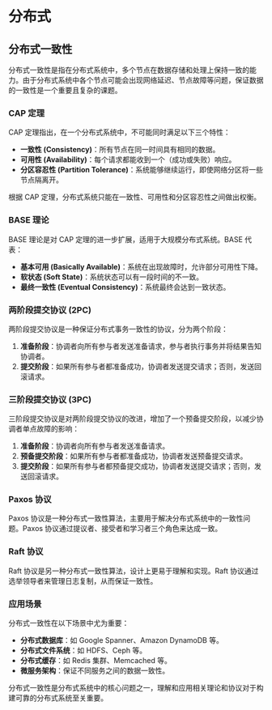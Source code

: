 # 分布式

## 分布式一致性

<!-- notecardId: 1735054231468 -->

分布式一致性是指在分布式系统中，多个节点在数据存储和处理上保持一致的能力。由于分布式系统中各个节点可能会出现网络延迟、节点故障等问题，保证数据的一致性是一个重要且复杂的课题。

### CAP 定理

CAP 定理指出，在一个分布式系统中，不可能同时满足以下三个特性：

- **一致性 (Consistency)**：所有节点在同一时间具有相同的数据。
- **可用性 (Availability)**：每个请求都能收到一个（成功或失败）响应。
- **分区容忍性 (Partition Tolerance)**：系统能够继续运行，即使网络分区将一些节点隔离开。

根据 CAP 定理，分布式系统只能在一致性、可用性和分区容忍性之间做出权衡。

### BASE 理论

BASE 理论是对 CAP 定理的进一步扩展，适用于大规模分布式系统。BASE 代表：

- **基本可用 (Basically Available)**：系统在出现故障时，允许部分可用性下降。
- **软状态 (Soft State)**：系统状态可以有一段时间的不一致。
- **最终一致性 (Eventual Consistency)**：系统最终会达到一致状态。

### 两阶段提交协议 (2PC)

两阶段提交协议是一种保证分布式事务一致性的协议，分为两个阶段：

1. **准备阶段**：协调者向所有参与者发送准备请求，参与者执行事务并将结果告知协调者。
2. **提交阶段**：如果所有参与者都准备成功，协调者发送提交请求；否则，发送回滚请求。

### 三阶段提交协议 (3PC)

三阶段提交协议是对两阶段提交协议的改进，增加了一个预备提交阶段，以减少协调者单点故障的影响：

1. **准备阶段**：协调者向所有参与者发送准备请求。
2. **预备提交阶段**：如果所有参与者都准备成功，协调者发送预备提交请求。
3. **提交阶段**：如果所有参与者都预备提交成功，协调者发送提交请求；否则，发送回滚请求。

### Paxos 协议

Paxos 协议是一种分布式一致性算法，主要用于解决分布式系统中的一致性问题。Paxos 协议通过提议者、接受者和学习者三个角色来达成一致。

### Raft 协议

Raft 协议是另一种分布式一致性算法，设计上更易于理解和实现。Raft 协议通过选举领导者来管理日志复制，从而保证一致性。

### 应用场景

分布式一致性在以下场景中尤为重要：

- **分布式数据库**：如 Google Spanner、Amazon DynamoDB 等。
- **分布式文件系统**：如 HDFS、Ceph 等。
- **分布式缓存**：如 Redis 集群、Memcached 等。
- **微服务架构**：保证不同服务之间的数据一致性。

分布式一致性是分布式系统中的核心问题之一，理解和应用相关理论和协议对于构建可靠的分布式系统至关重要。
